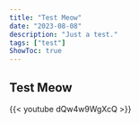 ```yaml
---
title: "Test Meow"
date: "2023-08-08"
description: "Just a test."
tags: ["test"]
ShowToc: true
---
```


## Test Meow

{{< youtube dQw4w9WgXcQ >}}